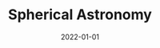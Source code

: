 ---
title: "Spherical Astronomy"
collection: teaching
type: "Undergraduate course"
permalink: /teaching/2022-spring-teaching-1
venue: "Cairo University, Faculty of Science, Astronomy Department"
date: 2022-01-01
location: "Cairo, Egypt"
---